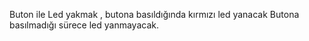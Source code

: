 Buton ile Led yakmak , butona basıldığında kırmızı led yanacak
Butona basılmadığı sürece led yanmayacak.
